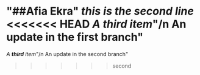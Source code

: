 "##**Afia Ekra**" 
_this is the second line_
<<<<<<< HEAD
_A **third** item_"/n An update in the first branch" 
=======
_A **third** item_"/n An update in the second branch" 
>>>>>>> second
